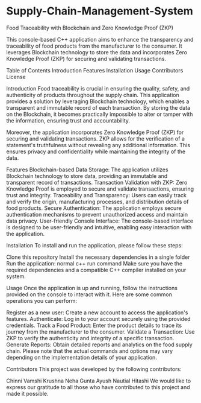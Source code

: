 # Supply-Chain-Management-System

Food Traceability with Blockchain and Zero Knowledge Proof (ZKP)

This console-based C++ application aims to enhance the transparency and traceability of food products from the manufacturer to the consumer. It leverages Blockchain technology to store the data and incorporates Zero Knowledge Proof (ZKP) for securing and validating transactions.

Table of Contents
Introduction
Features
Installation
Usage
Contributors
License


Introduction
Food traceability is crucial in ensuring the quality, safety, and authenticity of products throughout the supply chain. This application provides a solution by leveraging Blockchain technology, which enables a transparent and immutable record of each transaction. By storing the data on the Blockchain, it becomes practically impossible to alter or tamper with the information, ensuring trust and accountability.

Moreover, the application incorporates Zero Knowledge Proof (ZKP) for securing and validating transactions. ZKP allows for the verification of a statement's truthfulness without revealing any additional information. This ensures privacy and confidentiality while maintaining the integrity of the data.

Features
Blockchain-based Data Storage: The application utilizes Blockchain technology to store data, providing an immutable and transparent record of transactions.
Transaction Validation with ZKP: Zero Knowledge Proof is employed to secure and validate transactions, ensuring trust and integrity.
Traceability and Transparency: Users can easily track and verify the origin, manufacturing processes, and distribution details of food products.
Secure Authentication: The application employs secure authentication mechanisms to prevent unauthorized access and maintain data privacy.
User-friendly Console Interface: The console-based interface is designed to be user-friendly and intuitive, enabling easy interaction with the application.


Installation
To install and run the application, please follow these steps:

Clone this repository
Install the necessary dependencies in a single folder
Run the application: normal c++ run command
Make sure you have the required dependencies and a compatible C++ compiler installed on your system.

Usage
Once the application is up and running, follow the instructions provided on the console to interact with it. Here are some common operations you can perform:

Register as a new user: Create a new account to access the application's features.
Authenticate: Log in to your account securely using the provided credentials.
Track a Food Product: Enter the product details to trace its journey from the manufacturer to the consumer.
Validate a Transaction: Use ZKP to verify the authenticity and integrity of a specific transaction.
Generate Reports: Obtain detailed reports and analytics on the food supply chain.
Please note that the actual commands and options may vary depending on the implementation details of your application.

Contributors
This project was developed by the following contributors:

Chinni Vamshi Krushna
Neha Gunta
Ayush Nautial
Hitashi
We would like to express our gratitude to all those who have contributed to this project and made it possible.
